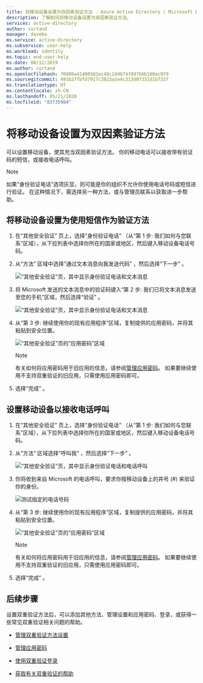 ```yaml
---
title: 将移动设备设置为双因素验证方法 - Azure Active Directory | Microsoft Docs
description: 了解如何将移动设备设置为双因素验证方法。
services: active-directory
author: curtand
manager: daveba
ms.service: active-directory
ms.subservice: user-help
ms.workload: identity
ms.topic: end-user-help
ms.date: 08/12/2019
ms.author: curtand
ms.openlocfilehash: 76809a41400502ec48c2dd674f8976bb168ec9f9
ms.sourcegitcommit: 493b27fbfd7917c3823a1e4c313d07331d1b732f
ms.translationtype: HT
ms.contentlocale: zh-CN
ms.lasthandoff: 05/21/2020
ms.locfileid: "83735984"
---
```

# <a name="set-up-a-mobile-device-as-your-two-factor-verification-method"></a>将移动设备设置为双因素验证方法

可以设置移动设备，使其充当双因素验证方法。 你的移动电话可以接收带有验证码的短信，或接收电话呼叫。

>[!Note]
> 如果“身份验证电话”选项灰显，则可能是你的组织不允许你使用电话号码或短信进行验证。 在这种情况下，需选择另一种方法，或与管理员联系以获取进一步帮助。

## <a name="set-up-your-mobile-device-to-use-a-text-message-as-your-verification-method"></a>将移动设备设置为使用短信作为验证方法

1. 在“其他安全验证”  页上，选择“身份验证电话”  （从“第 1 步:  我们如何与您联系”区域），从下拉列表中选择你所在的国家或地区，然后键入移动设备电话号码。

2. 从“方法”  区域中选择“通过文本消息向我发送代码”  ，然后选择“下一步”  。

    ![“其他安全验证”页，其中显示身份验证电话和文本消息](media/multi-factor-authentication-verification-methods/multi-factor-authentication-text-message.png)

3. 将 Microsoft 发送的文本消息中的验证码键入“第 2 步:  我们已将文本消息发送至您的手机”区域，然后选择“验证”  。

    ![“其他安全验证”页，其中显示身份验证电话和文本消息](media/multi-factor-authentication-verification-methods/multi-factor-authentication-text-message-test.png)

4. 从“第 3 步:  继续使用你的现有应用程序”区域，复制提供的应用密码，并将其粘贴到安全位置。

    ![“其他安全验证”页的“应用密码”区域](media/multi-factor-authentication-verification-methods/multi-factor-authentication-app-passwords.png)

    >[!Note]
    >有关如何将应用密码用于旧应用的信息，请参阅[管理应用密码](multi-factor-authentication-end-user-app-passwords.md)。 如果要继续使用不支持双重验证的旧应用，只需使用应用密码即可。

5. 选择“完成”  。

## <a name="set-up-your-mobile-device-to-receive-a-phone-call"></a>设置移动设备以接收电话呼叫

1. 在“其他安全验证”  页上，选择“身份验证电话”  （从“第 1 步:  我们如何与您联系”区域），从下拉列表中选择你所在的国家或地区，然后键入移动设备电话号码。

2. 从“方法”  区域选择“呼叫我”  ，然后选择“下一步”  。

    ![“其他安全验证”页，其中显示身份验证电话和电话呼叫](media/multi-factor-authentication-verification-methods/multi-factor-authentication-phone-call.png)

3. 你将收到来自 Microsoft 的电话呼叫，要求你按移动设备上的井号 (#) 来验证你的身份。

    ![测试指定的电话号码](media/multi-factor-authentication-verification-methods/multi-factor-authentication-phone-call-test.png)

4. 从“第 3 步:  继续使用你的现有应用程序”区域，复制提供的应用密码，并将其粘贴到安全位置。

    ![“其他安全验证”页的“应用密码”区域](media/multi-factor-authentication-verification-methods/multi-factor-authentication-app-passwords.png)

    >[!Note]
    >有关如何将应用密码用于旧应用的信息，请参阅[管理应用密码](multi-factor-authentication-end-user-app-passwords.md)。 如果要继续使用不支持双重验证的旧应用，只需使用应用密码即可。

5. 选择“完成”  。

## <a name="next-steps"></a>后续步骤

设置双重验证方法后，可以添加其他方法、管理设置和应用密码、登录，或获得一些常见双重验证相关问题的帮助。

- [管理双重验证方法设置](multi-factor-authentication-end-user-manage-settings.md)

- [管理应用密码](multi-factor-authentication-end-user-app-passwords.md)

- [使用双重验证登录](multi-factor-authentication-end-user-signin.md)

- [获取有关双重验证的帮助](multi-factor-authentication-end-user-troubleshoot.md)
